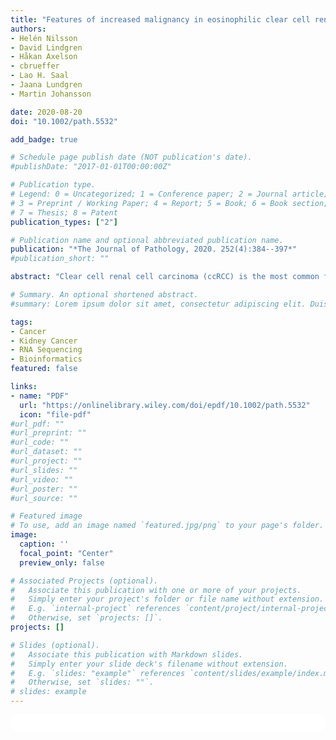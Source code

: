 ```yaml
---
title: "Features of increased malignancy in eosinophilic clear cell renal cell carcinoma"
authors:
- Helén Nilsson
- David Lindgren
- Håkan Axelson
- cbrueffer
- Lao H. Saal
- Jaana Lundgren
- Martin Johansson

date: 2020-08-20
doi: "10.1002/path.5532"

add_badge: true

# Schedule page publish date (NOT publication's date).
#publishDate: "2017-01-01T00:00:00Z"

# Publication type.
# Legend: 0 = Uncategorized; 1 = Conference paper; 2 = Journal article;
# 3 = Preprint / Working Paper; 4 = Report; 5 = Book; 6 = Book section;
# 7 = Thesis; 8 = Patent
publication_types: ["2"]

# Publication name and optional abbreviated publication name.
publication: "*The Journal of Pathology, 2020. 252(4):384--397*"
#publication_short: ""

abstract: "Clear cell renal cell carcinoma (ccRCC) is the most common form of renal cancer. Due to inactivation of the von Hippel–Lindau tumour suppressor, the hypoxia‐inducible transcription factors (HIFs) are constitutively activated in these tumours, resulting in a pseudo‐hypoxic phenotype. The HIFs induce the expression of genes involved in angiogenesis and cell survival, but they also reset the cellular metabolism to protect cells from oxygen and nutrient deprivation. ccRCC tumours are highly vascularized and the cytoplasm of the cancer cells is filled with lipid droplets and glycogen, resulting in the histologically distinctive pale (clear) cytoplasm. Intratumoural heterogeneity may occur, and in some tumours, areas with granular, eosinophilic cytoplasm are found. Little is known regarding these traits and how they relate to the coexistent clear cell component, yet eosinophilic ccRCC is associated with higher grade and clinically more aggressive tumours. In this study, we have for the first time performed RNA sequencing comparing histologically verified clear cell and eosinophilic areas from ccRCC tissue, aiming to analyse the characteristics of these cell types. Findings from RNA sequencing were confirmed by immunohistochemical staining of biphasic ccRCC. We found that the eosinophilic phenotype displayed a higher proliferative drive and lower differentiation, and we confirmed a correlation to tumours of higher stage. We further identified mutations of the tumour suppressor p53 (*TP53*) exclusively in the eosinophilic ccRCC component, where mTORC1 activity was also elevated. Also, eosinophilic areas were less vascularized, yet harboured more abundant infiltrating immune cells. The cytoplasm of clear cell ccRCC cells was filled with lipids but had very low mitochondrial content, while the reverse was found in eosinophilic tissue. We herein suggest possible transcriptional mechanisms behind these phenomena."

# Summary. An optional shortened abstract.
#summary: Lorem ipsum dolor sit amet, consectetur adipiscing elit. Duis posuere tellus ac convallis placerat. Proin tincidunt magna sed ex sollicitudin condimentum.

tags:
- Cancer
- Kidney Cancer
- RNA Sequencing
- Bioinformatics
featured: false

links:
- name: "PDF"
  url: "https://onlinelibrary.wiley.com/doi/epdf/10.1002/path.5532"
  icon: "file-pdf"
#url_pdf: ""
#url_preprint: ""
#url_code: ""
#url_dataset: ""
#url_project: ""
#url_slides: ""
#url_video: ""
#url_poster: ""
#url_source: ""

# Featured image
# To use, add an image named `featured.jpg/png` to your page's folder. 
image:
  caption: ''
  focal_point: "Center"
  preview_only: false

# Associated Projects (optional).
#   Associate this publication with one or more of your projects.
#   Simply enter your project's folder or file name without extension.
#   E.g. `internal-project` references `content/project/internal-project/index.md`.
#   Otherwise, set `projects: []`.
projects: []

# Slides (optional).
#   Associate this publication with Markdown slides.
#   Simply enter your slide deck's filename without extension.
#   E.g. `slides: "example"` references `content/slides/example/index.md`.
#   Otherwise, set `slides: ""`.
# slides: example
---
```


<html>
  <style>
    section {
        background: white;
        color: black;
        border-radius: 1em;
        padding: 1em;
        left: 50% }
    #inner {
        display: inline-block;
        display: flex;
        align-items: center;
        justify-content: center }
  </style>
  <section>
    <div id="inner">
      <script type='text/javascript' src='https://d1bxh8uas1mnw7.cloudfront.net/assets/embed.js'></script>
        <span style="float:left";
          class="__dimensions_badge_embed__"
          data-doi="10.1002/path.5532"
          data-hide-zero-citations="true"
          data-legend="always">
        </span>
      <script async src="https://badge.dimensions.ai/badge.js" charset="utf-8"></script>
        <div style="float:right";
          data-link-target="_blank"
          data-badge-details="right"
          data-badge-type="medium-donut"
          data-doi="10.1002/path.5532"
          data-condensed="true"
          data-hide-no-mentions="true"
          class="altmetric-embed">
        </div>
    </div>
  </section>
